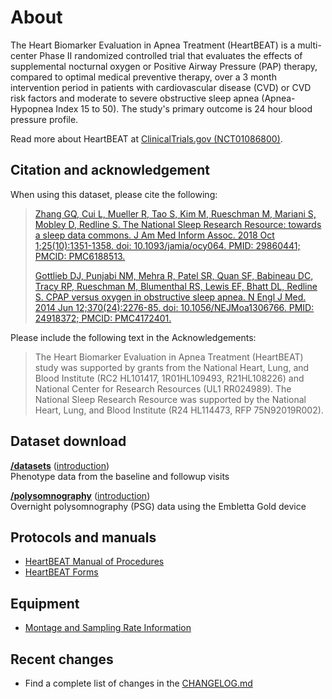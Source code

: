 # About

The Heart Biomarker Evaluation in Apnea Treatment (HeartBEAT) is a multi-center Phase II randomized controlled trial that evaluates the effects of supplemental nocturnal oxygen or Positive Airway Pressure (PAP) therapy, compared to optimal medical preventive therapy, over a 3 month intervention period in patients with cardiovascular disease (CVD) or CVD risk factors and moderate to severe obstructive sleep apnea (Apnea-Hypopnea Index 15 to 50). The study's primary outcome is 24 hour blood pressure profile.

Read more about HeartBEAT at [ClinicalTrials.gov (NCT01086800)](http://clinicaltrials.gov/show/NCT01086800).

## Citation and acknowledgement

When using this dataset, please cite the following:

> [Zhang GQ, Cui L, Mueller R, Tao S, Kim M, Rueschman M, Mariani S, Mobley D, Redline S. The National Sleep Research Resource: towards a sleep data commons. J Am Med Inform Assoc. 2018 Oct 1;25(10):1351-1358. doi: 10.1093/jamia/ocy064. PMID: 29860441; PMCID: PMC6188513.](https://pubmed.ncbi.nlm.nih.gov/29860441/)
>
> [Gottlieb DJ, Punjabi NM, Mehra R, Patel SR, Quan SF, Babineau DC, Tracy RP, Rueschman M, Blumenthal RS, Lewis EF, Bhatt DL, Redline S. CPAP versus oxygen in obstructive sleep apnea. N Engl J Med. 2014 Jun 12;370(24):2276-85. doi: 10.1056/NEJMoa1306766. PMID: 24918372; PMCID: PMC4172401.](https://pubmed.ncbi.nlm.nih.gov/24918372/)

Please include the following text in the Acknowledgements:

> The Heart Biomarker Evaluation in Apnea Treatment (HeartBEAT) study was supported by grants from the National Heart, Lung, and Blood Institute (RC2 HL101417, 1R01HL109493, R21HL108226) and National Center for Research Resources (UL1 RR024989). The National Sleep Research Resource was supported by the National Heart, Lung, and Blood Institute (R24 HL114473, RFP 75N92019R002).

## Dataset download

**[/datasets](:files_path:/datasets)** ([introduction](:pages_path:/dataset-introduction.md)) <br/> Phenotype data from the baseline and followup visits

**[/polysomnography](:files_path:/polysomnography)** ([introduction](:pages_path:/polysomnography-introduction.md))<br/> Overnight polysomnography (PSG) data using the Embletta Gold device

## Protocols and manuals

- [HeartBEAT Manual of Procedures](:pages_path:/manuals/manuals-toc.md)
- [HeartBEAT Forms](:files_path:/forms)

## Equipment
- [Montage and Sampling Rate Information](:pages_path:/equipment/montage-and-sampling-rate-information.md)

## Recent changes

- Find a complete list of changes in the [CHANGELOG.md](:pages_path:/CHANGELOG.md)
